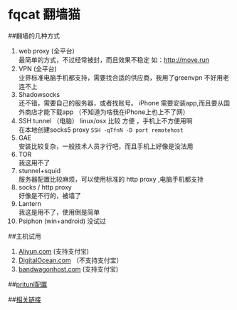 # fqcat 翻墙猫  
##翻墙的几种方式

1. web proxy  (全平台)  
  最简单的方式，不过经常被封，而且效果不稳定
  如：http://move.run
2. VPN  (全平台)  
    业界标准电脑手机都支持，需要找合适的供应商，我用了greenvpn 不好用老连不上
3. Shadowsocks  
    还不错，需要自己的服务器，或者找账号。 iPhone 需要安装app,而且要从国外商店才能下载app （不知道为啥我在iPhone上也上不了网）
4. SSH tunnel （电脑）
    linux/osx 比较 方便 ，手机上不方便用啊  
    在本地创建socks5 proxy 
    `SSH -qTfnN -D port remotehost`
1. GAE  
  安装比较复杂，一般技术人员才行吧，而且手机上好像是没法用
2. TOR  
  我这用不了
5. stunnel+squid  
  服务器配置比较麻烦，可以使用标准的 http proxy ,电脑手机都支持
6. socks / http proxy  
  好像是不行的，被墙了
1. Lantern   
  我这是用不了，使用倒是简单
1. Psiphon (win+android)
  没试过


##主机试用  
1. [Aliyun.com](aliyun.md) (支持支付宝)
2. [DigitalOcean.com](digitalocean.md)  （不支持支付宝）
3. [bandwagonhost.com](bandwagon.md) (支持支付宝)

##[pritunl配置](pritunl.md)


##[相关链接](link.md)

